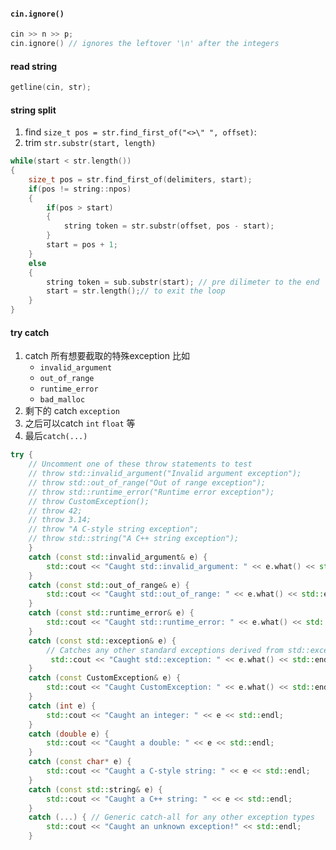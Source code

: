 #### `cin.ignore()`
```cpp
cin >> n >> p;
cin.ignore() // ignores the leftover '\n' after the integers
```
#### read string
```cpp
getline(cin, str);
```

#### string split
1. find `size_t pos = str.find_first_of("<>\" ", offset)`:
2. trim `str.substr(start, length)`
```cpp
while(start < str.length())
{
	size_t pos = str.find_first_of(delimiters, start);
	if(pos != string::npos)
	{
		if(pos > start)
		{
			string token = str.substr(offset, pos - start);
		}
		start = pos + 1;
	}
	else
	{
		string token = sub.substr(start); // pre dilimeter to the end
		start = str.length();// to exit the loop
	}
}
```

#### try catch

1. catch 所有想要截取的特殊exception 比如
	- `invalid_argument`
	- `out_of_range`
	- `runtime_error`
	- `bad_malloc`
2. 剩下的 catch `exception` 
3. 之后可以catch `int` `float` 等
4. 最后`catch(...)`
```cpp
try { 
	// Uncomment one of these throw statements to test 
	// throw std::invalid_argument("Invalid argument exception"); 
	// throw std::out_of_range("Out of range exception"); 
	// throw std::runtime_error("Runtime error exception");
	// throw CustomException(); 
	// throw 42;
	// throw 3.14; 
	// throw "A C-style string exception"; 
	// throw std::string("A C++ string exception"); 
	} 
	catch (const std::invalid_argument& e) { 
		std::cout << "Caught std::invalid_argument: " << e.what() << std::endl; 
	} 
	catch (const std::out_of_range& e) { 
		std::cout << "Caught std::out_of_range: " << e.what() << std::endl; 
	} 
	catch (const std::runtime_error& e) { 
		std::cout << "Caught std::runtime_error: " << e.what() << std::endl; 
	} 
	catch (const std::exception& e) { 
		// Catches any other standard exceptions derived from std::exception
		 std::cout << "Caught std::exception: " << e.what() << std::endl; 
	} 
	catch (const CustomException& e) { 
		std::cout << "Caught CustomException: " << e.what() << std::endl; 
	} 
	catch (int e) { 
		std::cout << "Caught an integer: " << e << std::endl; 
	} 
	catch (double e) { 
		std::cout << "Caught a double: " << e << std::endl; 
	} 
	catch (const char* e) { 
		std::cout << "Caught a C-style string: " << e << std::endl; 
	} 
	catch (const std::string& e) { 
		std::cout << "Caught a C++ string: " << e << std::endl; 
	} 
	catch (...) { // Generic catch-all for any other exception types 
		std::cout << "Caught an unknown exception!" << std::endl; 
	}
```